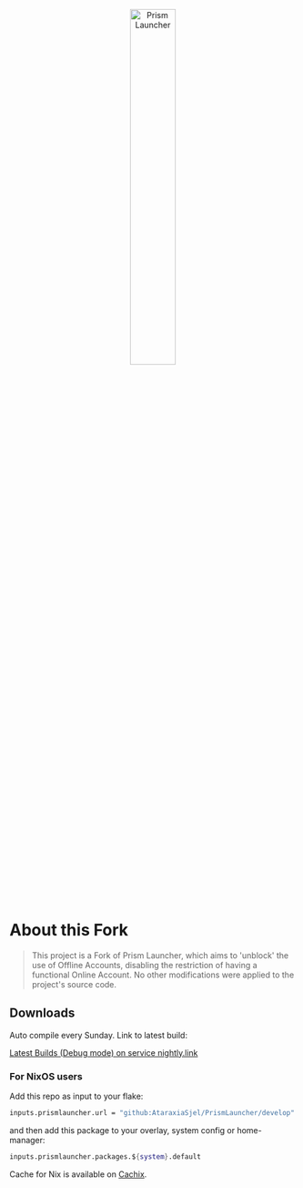 <p align="center">
<picture>
  <source media="(prefers-color-scheme: dark)" srcset="/program_info/org.prismlauncher.PrismLauncher.logo-darkmode.svg">
  <source media="(prefers-color-scheme: light)" srcset="/program_info/org.prismlauncher.PrismLauncher.logo.svg">
  <img alt="Prism Launcher" src="/program_info/org.prismlauncher.PrismLauncher.logo.svg" width="40%">
</picture>
</p>

# About this Fork

> This project is a Fork of Prism Launcher, which aims to 'unblock' the use of Offline Accounts, disabling the restriction of having a functional Online Account. No other modifications were applied to the project's source code.

## Downloads

Auto compile every Sunday. Link to latest build:

[Latest Builds (Debug mode) on service nightly.link](https://nightly.link/AtaraxiaSjel/PrismLauncher/workflows/trigger_builds/develop)

### For NixOS users

Add this repo as input to your flake:

```nix
inputs.prismlauncher.url = "github:AtaraxiaSjel/PrismLauncher/develop"
```

and then add this package to your overlay, system config or home-manager:

```nix
inputs.prismlauncher.packages.${system}.default
```

Cache for Nix is available on [Cachix](https://app.cachix.org/cache/ataraxiadev-foss).
